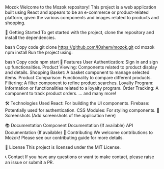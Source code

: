 Mozok
Welcome to the Mozok repository! This project is a web application built using React and appears to be an e-commerce or product-related platform, given the various components and images related to products and shopping.

🚀 Getting Started
To get started with the project, clone the repository and install the dependencies.

bash
Copy code
git clone https://github.com/I0shem/mozok.git
cd mozok
npm install
Run the project using:

bash
Copy code
npm start
🛒 Features
User Authentication: Sign in and sign up functionalities.
Product Viewing: Components related to product display and details.
Shopping Basket: A basket component to manage selected items.
Product Comparison: Functionality to compare different products.
Filtering: A filter component to refine product searches.
Loyalty Program: Information or functionalities related to a loyalty program.
Order Tracking: A component to track product orders.
... and many more!

🛠️ Technologies Used
React: For building the UI components.
Firebase: Potentially used for authentication.
CSS Modules: For styling components.
📸 Screenshots
(Add screenshots of the application here)

📚 Documentation
Component Documentation (If available)
API Documentation (If available)
🤝 Contributing
We welcome contributions to Mozok! Please see our contributing guide for more details.

📃 License
This project is licensed under the MIT License.

📞 Contact
If you have any questions or want to make contact, please raise an issue or submit a PR.
